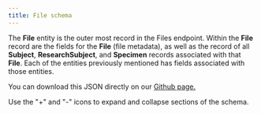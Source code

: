 ```yaml
---
title: File schema
---
```


The **File** entity is the outer most record in the Files endpoint. Within the **File** record are the fields for the **File** (file metadata), as well as the record of all **Subject**, **ResearchSubject**, and **Specimen** records associated with that **File**. Each of the entities previously mentioned has fields associated with those entities.

You can download this JSON directly on our [Github page.](https://raw.githubusercontent.com/CancerDataAggregator/readthedocs/main/docs/Schema/schema_file.md)

Use the "+" and "-" icons to expand and collapse sections of the schema.

<div class="container">
<div id="test">

<script type="text/javascript" src="../../javascripts/renderjson.js"></script>
<script>
renderjson.set_show_to_level(2).set_icons('+', '-');


var example = [
    {
        "name": "ResearchSubject",
        "description": "A research subject is the entity of interest in a specific research study or project, typically a human being or an animal, but can also be a device, group of humans or animals, or a tissue sample. Human research subjects are usually not traceable to a particular person to protect the subject’s privacy.  This entity plays the role of the case_id in existing data.",
        "fields": [
            {
                "name": "Diagnosis",
                "description": "A collection of characteristics that describe an abnormal condition of the body as assessed at a point in time. May be used to capture information about neoplastic and non-neoplastic conditions.",
                "fields": [
                    {
                        "name": "Treatment",
                        "description": "Represent medication administration or other treatment types.",
                        "fields": [
                            {
                                "name": "days_to_treatment_end",
                                "description": " The timepoint at which the treatment ended.",
                                "mode": "NULLABLE",
                                "type": "INTEGER"
                            },
                            {
                                "name": "days_to_treatment_start",
                                "description": "The timepoint at which the treatment started.",
                                "mode": "NULLABLE",
                                "type": "INTEGER"
                            },
                            {
                                "name": "id",
                                "description": "The 'logical' identifier of the entity in the repository, e.g. a UUID.  This 'id' is unique within a given system. The identified entity may have a different 'id' in a different system.",
                                "mode": "REQUIRED",
                                "type": "STRING"
                            },
                            {
                                "name": "identifier",
                                "description": "A 'business' identifier  or accession number for the entity, typically as provided by an external system or authority, that persists across implementing systems  (i.e. a  'logical' identifier). ",
                                "fields": [
                                    {
                                        "name": "system",
                                        "description": "The system or namespace that defines the identifier.",
                                        "mode": "NULLABLE",
                                        "type": "STRING"
                                    },
                                    {
                                        "name": "value",
                                        "description": "The value of the identifier, as defined by the system.",
                                        "mode": "NULLABLE",
                                        "type": "STRING"
                                    }
                                ],
                                "mode": "REPEATED",
                                "type": "RECORD"
                            },
                            {
                                "name": "number_of_cycles",
                                "description": "The number of treatment cycles the subject received.",
                                "mode": "NULLABLE",
                                "type": "INTEGER"
                            },
                            {
                                "name": "therapeutic_agent",
                                "description": "One or more therapeutic agents as part of this treatment.",
                                "mode": "NULLABLE",
                                "type": "STRING"
                            },
                            {
                                "name": "treatment_anatomic_site",
                                "description": "The anatomical site that the treatment targets.",
                                "mode": "NULLABLE",
                                "type": "STRING"
                            },
                            {
                                "name": "treatment_effect",
                                "description": "The effect of a treatment on the diagnosis or tumor.",
                                "mode": "NULLABLE",
                                "type": "STRING"
                            },
                            {
                                "name": "treatment_end_reason",
                                "description": "The reason the treatment ended.",
                                "mode": "NULLABLE",
                                "type": "STRING"
                            },
                            {
                                "name": "treatment_outcome",
                                "description": "The final outcome of the treatment.",
                                "mode": "NULLABLE",
                                "type": "STRING"
                            },
                            {
                                "name": "treatment_type",
                                "description": "The treatment type including medication/therapeutics or other procedures.",
                                "mode": "NULLABLE",
                                "type": "STRING"
                            }
                        ],
                        "mode": "REPEATED",
                        "type": "RECORD"
                    },
                    {
                        "name": "age_at_diagnosis",
                        "description": "The age in days of the individual at the time of diagnosis.",
                        "mode": "NULLABLE",
                        "type": "INTEGER"
                    },
                    {
                        "name": "grade",
                        "description": "The degree of abnormality of cancer cells, a measure of differentiation, the extent to which cancer cells are similar in appearance and function to healthy cells of the same tissue type. The degree of differentiation often relates to the clinical behavior of the particular tumor. Based on the microscopic findings, tumor grade is commonly described by one of four degrees of severity. Histopathologic grade of a tumor may be used to plan treatment and estimate the future course, outcome, and overall prognosis of disease. Certain types of cancers, such as soft tissue sarcoma, primary brain tumors, lymphomas, and breast have special grading systems.",
                        "mode": "NULLABLE",
                        "type": "STRING"
                    },
                    {
                        "name": "id",
                        "description": "The 'logical' identifier of the entity in the repository, e.g. a UUID.  This 'id' is unique within a given system. The identified entity may have a different 'id' in a different system.",
                        "mode": "REQUIRED",
                        "type": "STRING"
                    },
                    {
                        "name": "identifier",
                        "description": "A 'business' identifier  or accession number for the entity, typically as provided by an external system or authority, that persists across implementing systems  (i.e. a  'logical' identifier). ",
                        "fields": [
                            {
                                "name": "system",
                                "description": "The system or namespace that defines the identifier.",
                                "mode": "NULLABLE",
                                "type": "STRING"
                            },
                            {
                                "name": "value",
                                "description": "The value of the identifier, as defined by the system.",
                                "mode": "NULLABLE",
                                "type": "STRING"
                            }
                        ],
                        "mode": "REPEATED",
                        "type": "RECORD"
                    },
                    {
                        "name": "method_of_diagnosis",
                        "description": "The method used to confirm the subjects malignant diagnosis.",
                        "mode": "NULLABLE",
                        "type": "STRING"
                    },
                    {
                        "name": "morphology",
                        "description": "Code that represents the histology of the disease using the third edition of the International Classification of Diseases for Oncology, published in 2000, used principally in tumor and cancer registries for coding the site (topography) and the histology (morphology) of neoplasms.",
                        "mode": "NULLABLE",
                        "type": "STRING"
                    },
                    {
                        "name": "primary_diagnosis",
                        "description": "The diagnosis instance that qualified a subject for inclusion on a ResearchProject.",
                        "mode": "NULLABLE",
                        "type": "STRING"
                    },
                    {
                        "name": "stage",
                        "description": "The extent of a cancer in the body. Staging is usually based on the size of the tumor, whether lymph nodes contain cancer, and whether the cancer has spread from the original site to other parts of the body.",
                        "mode": "NULLABLE",
                        "type": "STRING"
                    }
                ],
                "mode": "REPEATED",
                "type": "RECORD"
            },
            {
                "name": "id",
                "description": "The 'logical' identifier of the entity in the system of record, e.g. a UUID.  This 'id' is unique within a given system. The identified entity may have a different 'id' in a different system. For CDA, this is case_id.",
                "mode": "REQUIRED",
                "type": "STRING"
            },
            {
                "name": "identifier",
                "description": "A 'business' identifier for the entity, typically as provided by an external system or authority, that persists across implementing systems  (i.e. a  'logical' identifier). Uses a specialized, complex 'Identifier' data type to capture information about the source of the business identifier - or a URI expressed as a string to an existing entity. ",
                "fields": [
                    {
                        "name": "system",
                        "description": "The system or namespace that defines the identifier.",
                        "mode": "NULLABLE",
                        "type": "STRING"
                    },
                    {
                        "name": "value",
                        "description": "The value of the identifier, as defined by the system.",
                        "mode": "NULLABLE",
                        "type": "STRING"
                    }
                ],
                "mode": "REPEATED",
                "type": "RECORD"
            },
            {
                "name": "member_of_research_project",
                "description": "A reference to the Study(s) of which this ResearchSubject is a member.",
                "mode": "NULLABLE",
                "type": "STRING"
            },
            {
                "name": "primary_diagnosis_condition",
                "description": "The text term used to describe the type of malignant disease, as categorized by the World Health Organization's (WHO) International Classification of Diseases for Oncology (ICD-O).   This attribute represents the disease that qualified the subject for inclusion on the ResearchProject.",
                "mode": "NULLABLE",
                "type": "STRING"
            },
            {
                "name": "primary_diagnosis_site",
                "description": "The text term used to describe the primary site of disease, as categorized by the World Health Organization's (WHO) International Classification of Diseases for Oncology (ICD-O). This categorization groups cases into general categories.  This attribute represents the primary site of disease that qualified the subject for inclusion on the ResearchProject.",
                "mode": "NULLABLE",
                "type": "STRING"
            }
        ],
        "mode": "REPEATED",
        "type": "RECORD"
    },
    {
        "name": "Specimen",
        "description": "Any material taken as a sample from a biological entity (living or dead), or from a physical object or the environment. Specimens are usually collected as an example of their kind, often for use in some investigation.",
        "fields": [
            {
                "name": "anatomical_site",
                "description": "Per GDC Dictionary, the text term that represents the name of the primary disease site of the submitted tumor sample; recommend dropping tumor; biospecimen_anatomic_site.",
                "mode": "NULLABLE",
                "type": "STRING"
            },
            {
                "name": "associated_project",
                "description": "The Project associated with the specimen.",
                "mode": "NULLABLE",
                "type": "STRING"
            },
            {
                "name": "days_to_collection",
                "description": "The number of days from the index date to either the date a sample was collected for a specific study or project, or the date a subject underwent a procedure (e.g. surgical resection) yielding a sample that was eventually used for research.",
                "mode": "NULLABLE",
                "type": "INTEGER"
            },
            {
                "name": "derived_from_specimen",
                "description": "A source/parent specimen from which this one was directly derived.",
                "mode": "NULLABLE",
                "type": "STRING"
            },
            {
                "name": "derived_from_subject",
                "description": "The Patient/ResearchSubject, or Biologically Derived Materal (e.g. a cell line, tissue culture, organoid) from which the specimen was directly or indirectly derived.",
                "mode": "NULLABLE",
                "type": "STRING"
            },
            {
                "name": "id",
                "description": "The 'logical' identifier of the entity in the system of record, e.g. a UUID.  This 'id' is unique within a given system. The identified entity may have a different 'id' in a different system.",
                "mode": "REQUIRED",
                "type": "STRING"
            },
            {
                "name": "identifier",
                "description": "A 'business' identifier  or accession number for the entity, typically as provided by an external system or authority, that persists across implementing systems  (i.e. a  'logical' identifier). ",
                "fields": [
                    {
                        "name": "system",
                        "description": "The system or namespace that defines the identifier.",
                        "mode": "NULLABLE",
                        "type": "STRING"
                    },
                    {
                        "name": "value",
                        "description": "The value of the identifier, as defined by the system.",
                        "mode": "NULLABLE",
                        "type": "STRING"
                    }
                ],
                "mode": "REPEATED",
                "type": "RECORD"
            },
            {
                "name": "primary_disease_type",
                "description": "The text term used to describe the type of malignant disease, as categorized by the World Health Organization's (WHO) International Classification of Diseases for Oncology (ICD-O).   This attribute represents the disease that qualified the subject for inclusion on the ResearchProject.",
                "mode": "NULLABLE",
                "type": "STRING"
            },
            {
                "name": "source_material_type",
                "description": "The general kind of material from which the specimen was derived, indicating the physical nature of the source material. ",
                "mode": "NULLABLE",
                "type": "STRING"
            },
            {
                "name": "specimen_type",
                "description": "The high-level type of the specimen, based on its how it has been derived from the original extracted sample. \n",
                "mode": "NULLABLE",
                "type": "STRING"
            }
        ],
        "mode": "REPEATED",
        "type": "RECORD"
    },
    {
        "name": "Subject",
        "description": "A patient entity captures the study-independent metadata for research subjects. Human research subjects are usually not traceable to a particular person to protect the subject’s privacy.",
        "fields": [
            {
                "name": "cause_of_death",
                "description": "Coded value indicating the circumstance or condition that results in the death of the subject.",
                "mode": "NULLABLE",
                "type": "STRING"
            },
            {
                "name": "days_to_birth",
                "description": "Number of days between the date used for index and the date from a person's date of birth represented as a calculated negative number of days.",
                "mode": "NULLABLE",
                "type": "INTEGER"
            },
            {
                "name": "days_to_death",
                "description": "Number of days between the date used for index and the date from a person's date of death represented as a calculated number of days.",
                "mode": "NULLABLE",
                "type": "INTEGER"
            },
            {
                "name": "ethnicity",
                "description": "An individual's self-described social and cultural grouping, specifically whether an individual describes themselves as Hispanic or Latino. The provided values are based on the categories defined by the U.S. Office of Management and Business and used by the U.S. Census Bureau.",
                "mode": "NULLABLE",
                "type": "STRING"
            },
            {
                "name": "id",
                "description": "The 'logical' identifier of the entity in the system of record, e.g. a UUID.  This 'id' is unique within a given system. The identified entity may have a different 'id' in a different system.",
                "mode": "REQUIRED",
                "type": "STRING"
            },
            {
                "name": "identifier",
                "description": "A 'business' identifier for the entity, typically as provided by an external system or authority, that persists across implementing systems  (i.e. a  'logical' identifier). Uses a specialized, complex 'Identifier' data type to capture information about the source of the business identifier - or a URI expressed as a string to an existing entity. ",
                "fields": [
                    {
                        "name": "system",
                        "description": "The system or namespace that defines the identifier.",
                        "mode": "NULLABLE",
                        "type": "STRING"
                    },
                    {
                        "name": "value",
                        "description": "The value of the identifier, as defined by the system.",
                        "mode": "NULLABLE",
                        "type": "STRING"
                    }
                ],
                "mode": "REPEATED",
                "type": "RECORD"
            },
            {
                "name": "race",
                "description": "An arbitrary classification of a taxonomic group that is a division of a species. It usually arises as a consequence of geographical isolation within a species and is characterized by shared heredity, physical attributes and behavior, and in the case of humans, by common history, nationality, or geographic distribution. The provided values are based on the categories defined by the U.S. Office of Management and Business and used by the U.S. Census Bureau.",
                "mode": "NULLABLE",
                "type": "STRING"
            },
            {
                "name": "sex",
                "description": "The biologic character or quality that distinguishes male and female from one another as expressed by analysis of the person's gonadal, morphologic (internal and external), chromosomal, and hormonal characteristics.",
                "mode": "NULLABLE",
                "type": "STRING"
            },
            {
                "name": "species",
                "description": "The taxonomic group (e.g. species) of the patient. For MVP, since taxonomy vocabulary is consistent between GDC and PDC, using text.  Ultimately, this will be a term returned by the vocabulary service.",
                "mode": "NULLABLE",
                "type": "STRING"
            },
            {
                "name": "subject_associated_project",
                "description": "The list of Projects associated with the Subject.",
                "mode": "REPEATED",
                "type": "STRING"
            },
            {
                "name": "vital_status",
                "description": "Coded value indicating the state or condition of being living or deceased; also includes the case where the vital status is unknown.",
                "mode": "NULLABLE",
                "type": "STRING"
            }
        ],
        "mode": "REPEATED",
        "type": "RECORD"
    },
    {
        "name": "associated_project",
        "description": "A reference to the Project(s) of which this ResearchSubject is a member. The associated_project may be embedded using the $ref definition or may be a reference to the id for the Project - or a URI expressed as a string to an existing entity.",
        "mode": "NULLABLE",
        "type": "STRING"
    },
    {
        "name": "byte_size",
        "description": "Size of the file in bytes. Maps to dcat:byteSize.",
        "mode": "NULLABLE",
        "type": "INTEGER"
    },
    {
        "name": "checksum",
        "description": "A digit representing the sum of the correct digits in a piece of stored or transmitted digital data, against which later comparisons can be made to detect errors in the data.",
        "mode": "NULLABLE",
        "type": "STRING"
    },
    {
        "name": "data_category",
        "description": "Broad categorization of the contents of the data file.",
        "mode": "NULLABLE",
        "type": "STRING"
    },
    {
        "name": "data_modality",
        "description": "Data modality describes the biological nature of the information gathered as the result of an Activity, independent of the technology or methods used to produce the information.",
        "mode": "NULLABLE",
        "type": "STRING"
    },
    {
        "name": "data_type",
        "description": "Specific content type of the data file.",
        "mode": "NULLABLE",
        "type": "STRING"
    },
    {
        "name": "dbgap_accession_number",
        "description": "The dbgap accession number for the project.",
        "mode": "NULLABLE",
        "type": "STRING"
    },
    {
        "name": "drs_uri",
        "description": "A string of characters used to identify a resource on the Data Repo Service(DRS).",
        "mode": "NULLABLE",
        "type": "STRING"
    },
    {
        "name": "file_format",
        "description": "Format of the data files.",
        "mode": "NULLABLE",
        "type": "STRING"
    },
    {
        "name": "id",
        "description": "The 'logical' identifier of the entity in the repository, e.g. a UUID.  This 'id' is unique within a given system. The identified entity may have a different 'id' in a different system.",
        "mode": "REQUIRED",
        "type": "STRING"
    },
    {
        "name": "identifier",
        "description": "A 'business' identifier  or accession number for the entity, typically as provided by an external system or authority, that persists across implementing systems  (i.e. a  'logical' identifier). ",
        "fields": [
            {
                "name": "system",
                "description": "The system or namespace that defines the identifier.",
                "mode": "NULLABLE",
                "type": "STRING"
            },
            {
                "name": "value",
                "description": "The value of the identifier, as defined by the system.",
                "mode": "NULLABLE",
                "type": "STRING"
            }
        ],
        "mode": "REPEATED",
        "type": "RECORD"
    },
    {
        "name": "imaging_modality",
        "description": "An imaging modality describes the imaging equipment and/or method used to acquire certain structural or functional information about the body. These include but are not limited to computed tomography (CT) and magnetic resonance imaging (MRI). Taken from the DICOM standard.",
        "mode": "NULLABLE",
        "type": "STRING"
    },
    {
        "name": "imaging_series",
        "description": "The 'logical' identifier of the series or grouping of imaging files in the system of record which the file is a part of.",
        "mode": "NULLABLE",
        "type": "STRING"
    },
    {
        "name": "label",
        "description": "Short name or abbreviation for dataset. Maps to rdfs:label.",
        "mode": "NULLABLE",
        "type": "STRING"
    }
];
    document.getElementById("test").appendChild(renderjson(example));
</script>
</div></div>
